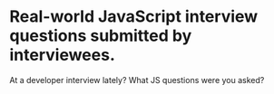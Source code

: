 # Real-world JavaScript interview questions submitted by interviewees.

At a developer interview lately? What JS questions were you asked? 

